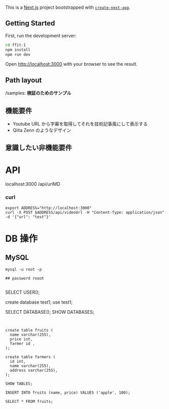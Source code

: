 This is a [Next.js](https://nextjs.org/) project bootstrapped with [`create-next-app`](https://github.com/vercel/next.js/tree/canary/packages/create-next-app).

## Getting Started

First, run the development server:

```bash
cd ffit-1
npm install
npm run dev
```

Open [http://localhost:3000](http://localhost:3000) with your browser to see the result.

## Path layout

/samples: **検証のためのサンプル**

## 機能要件

- Youtube URL から字幕を取得してそれを技術記事風にして表示する
- Qiita Zenn のようなデザイン

## 意識したい非機能要件

# API

localhost:3000
/api/urlMD

### curl

```
export ADDRESS="http://localhost:3000"
curl -X POST $ADDRESS/api/videoUrl -H "Content-Type: application/json" -d '{"url": "test"}'

```

# DB 操作

## MySQL

```
mysql -u root -p

## password rooot


```

SELECT USER();

create database test1;
use test1;

SELECT DATABASE();
SHOW DATABASES;

```


create table fruits (
  name varchar(255),
  price int,
  farmer id ,
);

create table farmers (
  id int,
  name varchar(255),
  address varchar(255),
);

SHOW TABLES;

INSERT INTO fruits (name, price) VALUES ('apple', 100);

SELECT * FROM fruits;

```
